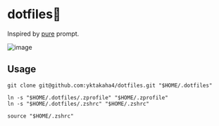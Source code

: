 # dotfiles🐧

Inspired by [pure](https://github.com/sindresorhus/pure) prompt.

![image](https://user-images.githubusercontent.com/20282867/111900847-1cdebc80-8a78-11eb-9ac9-1390da6457b3.png)

## Usage

```
git clone git@github.com:yktakaha4/dotfiles.git "$HOME/.dotfiles"

ln -s "$HOME/.dotfiles/.zprofile" "$HOME/.zprofile"
ln -s "$HOME/.dotfiles/.zshrc" "$HOME/.zshrc"

source "$HOME/.zshrc"
```
